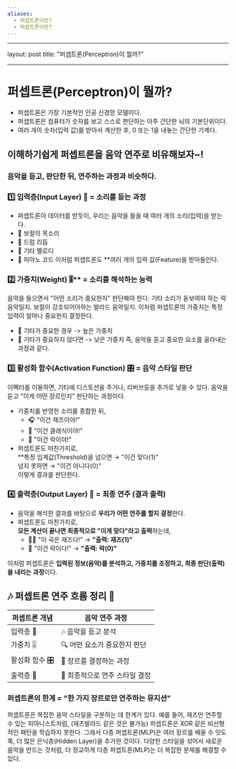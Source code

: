 ```yaml
---
aliases:
  - 퍼셉트론이란?
  - 퍼셉트론이란?
---
```

--- 
layout: post 
title: "퍼셉트론(Perceptron)이 뭘까?" 

---


# 퍼셉트론(Perceptron)이 뭘까?

- 퍼셉트론은 가장 기본적인 인공 신경망 모델이다.
- 퍼셉트론은 컴퓨터가 숫자를 보고 스스로 판단하는 아주 간단한 뇌의 기본단위이다.
- 여러 개의 숫자(입력 값)를 받아서 계산한 후, 0 또는 1을 내놓는 간단한 기계다.


## 이해하기쉽게 퍼셉트론을 음악 연주로 비유해보자~!
### 음악을 듣고, 판단한 뒤, 연주하는 과정과 비슷하다.

### 1️⃣ **입력층(Input Layer) 🎤** = 소리를 듣는 과정
- 퍼셉트론이 데이터를 받듯이, 우리는 음악을 들을 때 여러 개의 소리(입력)을 받는다.
- 🎵 보컬의 목소리
- 🥁 드럼 리듬
- 🎸 기타 멜로디
- 🎹 피아노 코드
이처럼 퍼셉트론도 **여러 개의 입력 값(Feature)을 받아들인다.
### 2️⃣ 가중치(Weight) 🎚** = 소리를 해석하는 능력

음악을 들으면서 "어떤 소리가 중요한지" 판단해야 한다.
기타 소리가 돋보여야 하는 락 음악일지.
보컬이 강조되어야하는 발라드 음악일지.
이처럼 퍼셉트론의 가중치는 특정 입력이 얼마나 중요한지 결정한다.
- 🎸 기타가 중요한 경우 -> 높은 가중치
- 🎸 기타가 중요하지 않다면 -> 낮은 가중치
즉, 음악을 듣고 중요한 요소를 골라내는 과정과 같다.

### 3️⃣ **활성화 함수(Activation Function) 🎛** = 음악 스타일 판단
이펙터를 이용하면, 기타에 디스토션을 주거나, 리버브등을 추가로 넣을 수 있다.
음악을 듣고 "이게 어떤 장르인지" 판단하는 과정이다.
- 가중치를 반영한 소리를 종합한 뒤,
    - 🎧 "이건 재즈이야!"
    - 🎻 "이건 클래식이야!"
    - 🎸 "이건 락이야!"
- 퍼셉트론도 마찬가지로,  
    **특정 임계값(Threshold)을 넘으면 → "이건 맞다(1)"  
    넘지 못하면 → "이건 아니다(0)"  
    이렇게 결과를 판단한다.
### 4️⃣ 출력층(Output Layer) 🎼 = 최종 연주 (결과 출력)

- 음악을 해석한 결과를 바탕으로 **우리가 어떤 연주를 할지 결정**한다.
- 퍼셉트론도 마찬가지로,  
    **모든 계산이 끝나면 최종적으로 "이게 맞다"라고 출력**하는데,
    - 🧑‍🎤 "이 곡은 재즈다!" → **"출력: 재즈(1)"**
    - 🎸  "이건 락이다!" → **"출력: 락(0)"**

이처럼 퍼셉트론은 **입력된 정보(음악)를 분석하고, 가중치를 조정하고, 최종 판단(출력)을 내리는 과정**이다.

## 🎶 **퍼셉트론 연주 흐름 정리** 🎵

| 퍼셉트론 개념   | 음악 연주 과정           |
| --------- | ------------------ |
| 입력층 🎤    | 🎶 음악을 듣고 분석       |
| 가중치 🎚    | 🔍 어떤 요소가 중요한지 판단  |
| 활성화 함수 🎛 | 🎵 장르를 결정하는 과정     |
| 출력층 🎼    | 🎸 최종적으로 연주 스타일 결정 |

### 퍼셉트론의 한계 = "한 가지 장르로만 연주하는 뮤지션"
퍼셉트론은 복잡한 음악 스타일을 구분하는 데 한계가 있다.
예를 들어, 재즈만 연주할 수 있는 피아니스트처럼, (재즈발라드 같은 것은 불가능)
퍼셉트론은 XOR 같은 비선형적인 패턴을 학습하지 못한다.
그래서 다층 퍼셉트론(MLP)은 여러 장르를 배울 수 잇도록,
더 많은 은닉층(Hidden Layer)을 추가한 것이다.
다양한 스타일을 섞어서 새로운 음악을 만드는 것처럼,
더 정교하게 다층 퍼셉트론(MLP)는 더 복잡한 문제를 해결할 수 있다.

